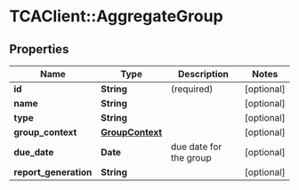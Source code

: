 # TCAClient::AggregateGroup

## Properties
Name | Type | Description | Notes
------------ | ------------- | ------------- | -------------
**id** | **String** | (required)  | [optional] 
**name** | **String** |  | [optional] 
**type** | **String** |  | [optional] 
**group_context** | [**GroupContext**](GroupContext.md) |  | [optional] 
**due_date** | **Date** | due date for the group | [optional] 
**report_generation** | **String** |  | [optional] 

